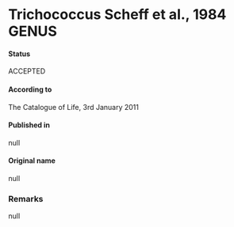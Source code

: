 Trichococcus Scheff et al., 1984 GENUS
=======

#### Status
ACCEPTED

#### According to
The Catalogue of Life, 3rd January 2011

#### Published in
null

#### Original name
null

### Remarks
null